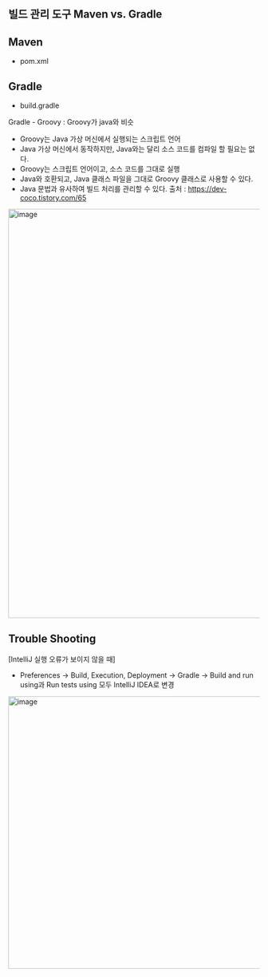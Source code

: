 ## 빌드 관리 도구 Maven vs. Gradle
## Maven
- pom.xml

## Gradle
- build.gradle

Gradle - Groovy : Groovy가 java와 비슷   
- Groovy는 Java 가상 머신에서 실행되는 스크립트 언어
- Java 가상 머신에서 동작하지만, Java와는 달리 소스 코드를 컴파일 할 필요는 없다.
- Groovy는 스크립트 언어이고, 소스 코드를 그대로 실행
- Java와 호환되고, Java 클래스 파일을 그대로 Groovy 클래스로 사용할 수 있다.
- Java 문법과 유사하여 빌드 처리를 관리할 수 있다.
출처 : https://dev-coco.tistory.com/65

<img width="820" alt="image" src="https://github.com/YeJi222/Ver2.0/assets/70511859/0e030e74-b1ca-4d50-9872-04ca01840eff">

## Trouble Shooting
[IntelliJ 실행 오류가 보이지 않을 때]    
- Preferences -> Build, Execution, Deployment -> Gradle -> Build and run using과 Run tests using 모두 IntelliJ IDEA로 변경
<img width="546" alt="image" src="https://github.com/YeJi222/Ver2.0/assets/70511859/c9d36086-8c49-4ce6-bd0d-236eccaab516">
